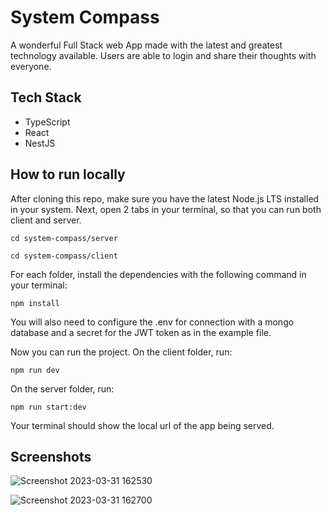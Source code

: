 # System Compass

A wonderful Full Stack web App made with the latest and greatest technology available.
Users are able to login and share their thoughts with everyone.

## Tech Stack

- TypeScript
- React
- NestJS

## How to run locally

After cloning this repo, make sure you have the latest Node.js LTS installed in your system. Next, open 2 tabs in your terminal, so that you can run both client and server.

```
cd system-compass/server
```

```
cd system-compass/client
```

For each folder, install the dependencies with the following command in your terminal:

```
npm install
```

You will also need to configure the .env for connection with a mongo database and a secret for the JWT token as
in the example file.

Now you can run the project. On the client folder, run:

```
npm run dev
```

On the server folder, run: 

```
npm run start:dev
```

Your terminal should show the local url of the app being served.

## Screenshots

![Screenshot 2023-03-31 162530](https://user-images.githubusercontent.com/66519559/229212066-f36e6d31-2b66-433b-ac8e-d8ef80963cf6.png)


![Screenshot 2023-03-31 162700](https://user-images.githubusercontent.com/66519559/229212157-fd015c90-8c7c-4c2c-911e-b7cd74429240.png)